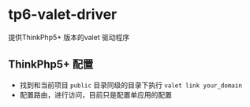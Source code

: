 # tp6-valet-driver
提供ThinkPhp5+ 版本的valet 驱动程序


## ThinkPhp5+ 配置

- 找到和当前项目 `public` 目录同级的目录下执行 `valet link your_domain`
- 配置路由，进行访问，目前只是配置单应用的配置


